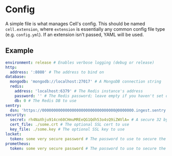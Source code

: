 # Config

A simple file is what manages Cell's config. This should be named `cell.extension`, where `extension` is essentially any common config file type (e.g. `config.yml`). If an extension isn't passed, YAML will be used.

## Example

```yaml
environment: release # Enables verbose logging (debug or release)
http:
  address: ':8080' # The address to bind on
database:
  mongodb: 'mongodb://localhost:27017' # A MongoDB connection string
  redis:
    address: 'localhost:6379' # The Redis instance's address
    password: '' # The Redis password; leave empty if you haven't set one
    db: 0 # The Redis DB to use
sentry:
  dsn: 'https://00000000000000000000000000000000@0000000.ingest.sentry.io/0000000' # The optional Sentry DSN to use
security:
  secret: rh4NaXhju914cn60CHmuMREeQG1Qdh53o4sQ9iZWVlA= # A secure 32 byte key; try `openssl rand -base64 32`
  cert_file: ./some.crt # The optional SSL cert to use
  key_file: ./some.key # The optional SSL key to use
locket:
  token: some very secure password # The password to use to secure the `/lockets` endpoint
prometheus:
  token: some very secure password # The password to use to secure the `/metrics` endpoint
```